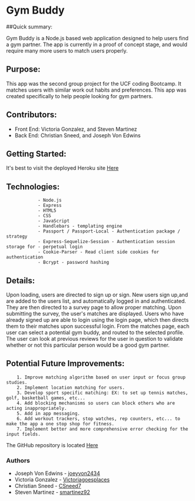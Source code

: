 # Gym Buddy

##Quick summary: 

Gym Buddy is a Node.js based web application designed to help users find a gym partner. The app is currently in a proof of concept stage, and would require many more users to match users properly.

## Purpose: 

This app was the second group project for the UCF coding Bootcamp. It matches users with similar work out habits and preferences. This app was created specifically to help people looking for gym partners.

## Contributors:   

- Front End: Victoria Gonzalez, and Steven Martinez
- Back End: Christian Sneed, and Joseph Von Edwins

## Getting Started: 

It's best to visit the deployed Heroku site [Here](https://pacific-headland-82730.herokuapp.com/)

## Technologies:   
                - Node.js
                - Express
                - HTML5
                - CSS
                - JavaScript
                - Handlebars - templating engine
                - Passport / Passport-Local - Authentication package / strategy
                - Express-Sequelize-Session - Authentication session storage for - perpetual login
                - Cookie-Parser - Read client side cookies for authentication
                - Bcrypt - password hashing

## Details: 

Upon loading, users are directed to sign up or sign. New users sign up,and are added to the users list, and automatically logged in and authenticated. They are then directed to a survey page to allow proper matching. Upon submitting the survey, the user's matches are displayed. Users who have already signed up are able to login using the login page, which then directs them to their matches upon successful login. From the matches page, each user can select a potential gym buddy, and routed to the selected profile. The user can look at previous reviews for the user in question to validate whether or not this particular person would be a good gym partner.

## Potential Future Improvements: 
        1. Improve matching algorithm based on user input or focus group studies.
        2. Implement location matching for users.
        3. Develop sport specific matching: EX: to set up tennis matches, golf, basketball games, etc...
        4. Add blocking mechanisms so users can block others who are acting inappropriately.
        5. Add in app messaging.
        6. Add workout trackers, stop watches, rep counters, etc... to make the app a one stop shop for fitness.
        7. Implement better and more comprehensive error checking for the input fields.

The GitHub repository is located [Here](https://github.com/victoriagoesplaces/projectTwo) 

### Authors
* Joseph Von Edwins - [joeyvon2434](https://github.com/joeyvon2434)
* Victoria Gonzalez - [Victoriagoesplaces](https://github.com/victoriagoesplaces)
* Christian Sneed - [CSneed7](https://github.com/CSneed7)
* Steven Martinez - [smartinez92](https://github.com/smartinez92)